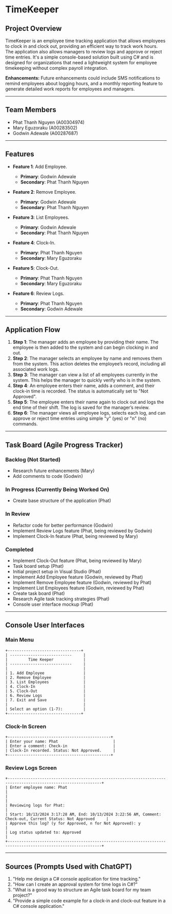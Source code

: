 # TimeKeeper

## Project Overview
TimeKeeper is an employee time tracking application that allows employees to clock in and clock out, providing an efficient way to track work hours. The application also allows managers to review logs and approve or reject time entries. It's a simple console-based solution built using C# and is designed for organizations that need a lightweight system for employee timekeeping without complex payroll integration.

**Enhancements:**
Future enhancements could include SMS notifications to remind employees about logging hours, and a monthly reporting feature to generate detailed work reports for employees and managers.

---

## Team Members
- Phat Thanh Nguyen (A00304974)
- Mary Eguzoraku (A00283502)
- Godwin Adewale (A00287687)

---

## Features

- **Feature 1**: Add Employee.
  - **Primary**: Godwin Adewale
  - **Secondary**: Phat Thanh Nguyen

- **Feature 2**: Remove Employee.
  - **Primary**: Godwin Adewale
  - **Secondary**: Phat Thanh Nguyen

- **Feature 3**: List Employees.
  - **Primary**: Godwin Adewale
  - **Secondary**: Phat Thanh Nguyen

- **Feature 4**: Clock-In.
  - **Primary**: Phat Thanh Nguyen
  - **Secondary**: Mary Eguzoraku

- **Feature 5**: Clock-Out.
  - **Primary**: Phat Thanh Nguyen
  - **Secondary**: Mary Eguzoraku

- **Feature 6**: Review Logs.
  - **Primary**: Phat Thanh Nguyen
  - **Secondary**: Godwin Adewale

---

## Application Flow

1. **Step 1**: The manager adds an employee by providing their name. The employee is then added to the system and can begin clocking in and out.
2. **Step 2**: The manager selects an employee by name and removes them from the system. This action deletes the employee’s record, including all associated work logs.
3. **Step 3**: The manager can view a list of all employees currently in the system. This helps the manager to quickly verify who is in the system.
4. **Step 4**: An employee enters their name, adds a comment, and their clock-in time is recorded. The status is automatically set to "Not Approved".
5. **Step 5**: The employee enters their name again to clock out and logs the end time of their shift. The log is saved for the manager’s review.
6. **Step 6**: The manager views all employee logs, selects each log, and can approve or reject time entries using simple "y" (yes) or "n" (no) commands.

---

## Task Board (Agile Progress Tracker)

### Backlog (Not Started)

- Research future enhancements (Mary)
- Add comments to code (Godwin)

### In Progress (Currently Being Worked On)
- Create base structure of the application (Phat)


### In Review
- Refactor code for better performance (Godwin)
- Implement Review Logs feature (Phat, being reviewed by Godwin)
- Implement Clock-In feature (Phat, being reviewed by Mary)



### Completed
- Implement Clock-Out feature (Phat, being reviewed by Mary)
- Task board setup (Phat)
- Initial project setup in Visual Studio (Phat)
- Implement Add Employee feature (Godwin, reviewed by Phat)
- Implement Remove Employee feature (Godwin, reviewed by Phat)
- Implement List Employees feature (Godwin, reviewed by Phat)
- Create task board (Phat)
- Research Agile task tracking strategies (Phat)
- Console user interface mockup (Phat)

---

## Console User Interfaces

### Main Menu

```text
+--------------------------------+
| ---------------------------     |
|         Time Keeper             |
| ---------------------------     |
|                                 |
| 1. Add Employee                 |
| 2. Remove Employee              |
| 3. List Employees               |
| 4. Clock-In                     |
| 5. Clock-Out                    |
| 6. Review Logs                  |
| 7. Exit and Save                |
|                                 |
| Select an option (1-7):         |
+--------------------------------+
```

### Clock-In Screen

```text
+---------------------------------------------+
| Enter your name: Phat                        |
| Enter a comment: Check-in                    |
| Clock-In recorded. Status: Not Approved.     |
+---------------------------------------------+
```

### Review Logs Screen

```text
+---------------------------------------------------------------------------------------------------------------+
| Enter employee name: Phat                                                                                      |
|                                                                                                                |
| Reviewing logs for Phat:                                                                                       |
| Start: 10/13/2024 3:17:28 AM, End: 10/13/2024 3:22:56 AM, Comment: Check-out, Current Status: Not Approved     |    
| Approve this log? (y for Approved, n for Not Approved): y                                                      |
| Log status updated to: Approved                                                                                |
+---------------------------------------------------------------------------------------------------------------+
```

---

## Sources (Prompts Used with ChatGPT)

1. "Help me design a C# console application for time tracking."
2. "How can I create an approval system for time logs in C#?"
3. "What is a good way to structure an Agile task board for my team project?"
4. "Provide a simple code example for a clock-in and clock-out feature in a C# console application."
